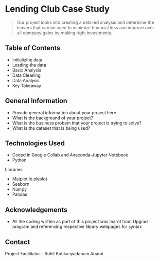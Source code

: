 # Lending Club Case Study

> Our project looks into creating a detailed analysis and determine the leavers that can be used to minimize financial loss and improve over all company gains by making right investments.


## Table of Contents
* Initializing data
* Loading the data
* Basic Analysis
* Data Cleaning
* Data Analysis
* Key Takeaway

## General Information
- Provide general information about your project here.
- What is the background of your project?
- What is the business probem that your project is trying to solve?
- What is the dataset that is being used?

## Technologies Used

- Coded in Google Collab and Anaconda-Jupyter Notebook
- Python

Libraries
- Matplotlib.plyplot
- Seaborn
- Numpy
- Pandas


## Acknowledgements

- All the coding written as part of this project was learnt from Upgrad program and referencing respective library webpages for syntax

## Contact
Project Facilitator – Rohit Kotikanyadanam Anand
